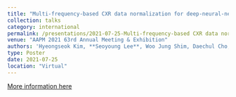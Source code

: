 ```yaml
---
title: "Multi-frequency-based CXR data normalization for deep-neural-network classifier"
collection: talks
category: international
permalink: /presentations/2021-07-25-Multi-frequency-based CXR data normalization for deep-neural-network classifier
venue: "AAPM 2021 63rd Annual Meeting & Exhibition"
authors: 'Hyeongseok Kim, **Seoyoung Lee**, Woo Jung Shim, Daechul Cho, Seungryong Cho'
type: Poster
date: 2021-07-25
location: "Virtual"
---
```


[More information here](https://w4.aapm.org/meetings/2021AM/programInfo/programSession.php?sid=9338)
